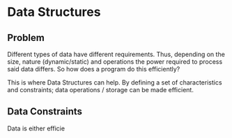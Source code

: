 # Data Structures

## Problem
Different types of data have different requirements. Thus, depending on the size, nature (dynamic/static) and operations the power required to process said data differs.
So how does a program do this efficiently?

This is where Data Structures can help. By defining a set of characteristics and constraints; data operations / storage can be made efficient.

## Data Constraints

Data is either efficie